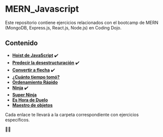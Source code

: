 # MERN_Javascript

Este repositorio contiene ejercicios relacionados con el bootcamp de MERN (MongoDB, Express.js, React.js, Node.js) en Coding Dojo.

## Contenido

- [**Hoist de JavaScript**](/Hoist) ✔️
- [**Predecir la desestructuración**](/Predecir_la%20_desestructuracion) ✔️
- [**Convertir a flecha**](/Convertir_a_flecha) ✔️
- [**¿Cuánto tiempo tomó?**]()
- [**Ordenamiento Rápido**]()
- [**Ninja**](/Ninja) ✔️
- [**Super Ninja**]()
- [**Es Hora de Duelo**]()
- [**Maestro de objetos**]()

Cada enlace te llevará a la carpeta correspondiente con ejercicios específicos.

🚀🚀
